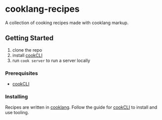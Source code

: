 # cooklang-recipes
A collection of cooking recipes made with cooklang markup.

## Getting Started
1. clone the repo
2. install [cookCLI](https://cooklang.org/cli/download/)
3. run `cook server` to run a server locally

### Prerequisites

- [cookCLI](https://cooklang.org/cli/download/)

### Installing
Recipes are written in [cooklang](https://cooklang.org/).
Follow the guide for [cookCLI](https://cooklang.org/cli/download/) to install and use tooling.
